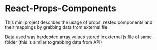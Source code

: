 # React-Props-Components
This mini project describes the usage of props, nested components and their mappings by grabbing data from external file

Data used was hardcoded array values stored in external js file of same folder (this is similar to grabbing data from API)


